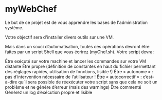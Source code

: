 # myWebChef
Le but de ce projet est de vous apprendre les bases de l'administration système.

Votre objectif sera d'installer divers outils sur une VM.

Mais dans un souci d’automatisation, toutes ces opérations devront être faites par un script Shell que vous écrirez (myChef.sh). Votre script devra:

Être exécuté sur votre machine et lancer les commandes sur votre VM distante
Être propre (définition de constantes en haut du fichier permettant des réglages rapides, utilisation de fonctions, lisible !)
Être « autonome » : pas d’intervention nécessaire de l’utilisateur !
Être « autocorrectif » : c’est-à-dire qu’il sera possible de réexécuter votre script sans que cela ne soit un problème et ne génère d’erreur (mais des warnings)
Être commenté
Générez un log d’exécution propre et lisible
